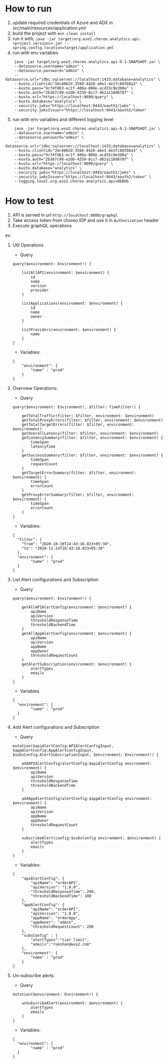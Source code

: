 # How to run
1. update required credentials of Azure and ADX in src/main/resources/application.yml
2. build the project with `mvn clean install`
3. run it with, `java -jar target/org.wso2.choreo.analytics.api-<project.version>>.jar --spring.config.location=target/application.yml`
4. run with env variables
```
    java -jar target/org.wso2.choreo.analytics.api-0.1-SNAPSHOT.jar \
    --datasource.username="admin" \
    --datasource.password="admin" \
    --datasource.url="jdbc:sqlserver://localhost:1433;database=analytics" \
    --kusto.clientid="34c4062d-3588-4426-a6e1-de1fc88fb8a3" \
    --kusto.pass="9cf4fdb3-ec1f-406a-808e-acd33c9e390a" \
    --kusto.auth="2b367c99-e2d6-4259-8cc7-d62a110d678f" \
    --kusto.url="https://localhost:9099/query" \
    --kusto.database="analytics" \
    --security.jwks="https://localhost:9443/oauth2/jwks" \
    --security.jwksIssuer="https://localhost:9443/oauth2/token"
```    
5. run with env variables and different logging level
```
    java -jar target/org.wso2.choreo.analytics.api-0.1-SNAPSHOT.jar \
    --datasource.username="admin" \
    --datasource.password="admin" \
    --datasource.url="jdbc:sqlserver://localhost:1433;database=analytics" \
    --kusto.clientid="34c4062d-3588-4426-a6e1-de1fc88fb8a3" \
    --kusto.pass="9cf4fdb3-ec1f-406a-808e-acd33c9e390a" \
    --kusto.auth="2b367c99-e2d6-4259-8cc7-d62a110d678f" \
    --kusto.url="https://localhost:9099/query" \
    --kusto.database="analytics" \
    --security.jwks="https://localhost:9443/oauth2/jwks" \
    --security.jwksIssuer="https://localhost:9443/oauth2/token" \
    --logging.level.org.wso2.choreo.analytics.api=DEBUG
```  


# How to test
1. API is served in url `http://localhost:8080/graphql`
2. Take access token from choreo IDP and use it in `Authorization` header
3. Execute graphQL operations

ex:
1. Util Operations
    - Query 
    ```
    query($environment: Environment!) {
    
        listAllAPI(environment: $environment) {
            id
            name
            version
            provider
        }
    
        listApplications(environment: $environment) {
            id
            name
            owner
        }
    
        listProviders(environment: $environment) {
            name
        }
    }   
    ```
    
    - Variables:
    ```
    {
        "environment": {
            "name" : "prod"
        }
    }
    ```


1. Overview Operations:
    - Query
    ```
    query($environment: Environment!, $filter: TimeFilter!) {
    
        getTotalTraffic(filter: $filter, environment: $environment)
        getTotalProxyErrors(filter: $filter, environment: $environment)
        getTotalTargetErrors(filter: $filter, environment: $environment)
        getOverallLatency(filter: $filter, environment: $environment)
        getLatencySummary(filter: $filter, environment: $environment) {
            timeSpan
            latencyTime
        }
        getSuccessSummary(filter: $filter, environment: $environment) {
            timeSpan
            requestCount
        }
        getTargetErrorSummary(filter: $filter, environment: $environment) {
            timeSpan
            errorCount
        }
        getProxyErrorSummary(filter: $filter, environment: $environment) {
            timeSpan
            errorCount
        }
    }   
    ```
  
    - Variables:
    ```
    {
      "filter": {
        "from": "2020-10-10T14:43:16.023+05:30",
        "to": "2020-11-24T16:43:16.023+05:30"
      },
      "environment": {
            "name" : "prod"
      }
    }
    ```

1. List Alert configurations and Subscription
    - Query
    ```
    query($environment: Environment!) {
    
        getAllAPIAlertConfig(environment: $environment) {
            apiName
            apiVersion
            thresholdResponseTime
            thresholdBackendTime
        }
        getAllAppAlertConfig(environment: $environment) {
            apiName
            apiVersion
            appName
            appOwner
            thresholdRequestCount
        }
        getAlertSubscription(environment: $environment) {
            alertTypes
            emails
        }
    }
    ```

    - Variables
    ```
    {
      "environment": {
            "name" : "prod"
      }
    }
    ```

1. Add Alert configurations and Subscription
    - Query
    ```
    mutation($apiAlertConfig:APIAlertConfigInput, $appAlertConfig:AppAlertConfigInput, $subsConfig:AlertSubscriptionInput, $environment: Environment!) {
    
        addAPIAlertConfig(alertConfig:$apiAlertConfig environment: $environment) {
            apiName
            apiVersion
            thresholdResponseTime
            thresholdBackendTime
        }
        
        addAppAlertConfig(alertConfig:$appAlertConfig environment: $environment) {
            apiName
            apiVersion
            appName
            appOwner
            thresholdRequestCount
        }
    
        subscribeAlert(config:$subsConfig environment: $environment) {
            alertTypes
            emails
        }
    }
    ```
    
    - Variables:
    ```
    {
        "apiAlertConfig": {
            "apiName": "orderAPI",
            "apiVersion": "1.0.0",
            "thresholdResponseTime": 200,
            "thresholdBackendTime": 100
        },
        "appAlertConfig": {
            "apiName": "orderAPI",
            "apiVersion": "1.0.0",
            "appName": "orderApp",
            "appOwner": "admin",
            "thresholdRequestCount": 200
        },
        "subsConfig" : {
            "alertTypes":"tier_limit",
            "emails":"rukshan@wso2.com"
        },
        "environment": {
            "name" : "prod"
        }
    }
    ```

1. Un-subscribe alerts
    - Query
    ```
    mutation($environment: Environment!) {
    
        unSubscribeAlert(environment: $environment) {
            alertTypes
            emails
        }
    }
    ```
    
    - Variables:
    ```
    {
      "environment": {
            "name" : "prod"
      }
    }
    ```
